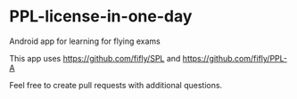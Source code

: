 # PPL-license-in-one-day
Android app for learning for flying exams


This app uses https://github.com/fifly/SPL and https://github.com/fifly/PPL-A

Feel free to create pull requests with additional questions. 

